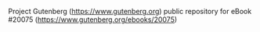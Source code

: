 Project Gutenberg (https://www.gutenberg.org) public repository for eBook #20075 (https://www.gutenberg.org/ebooks/20075)
